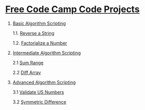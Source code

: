 # <a href="https://www.freecodecamp.com/stefkami">Free Code Camp Code Projects</a>

1. <a href="Basic">Basic Algorithm Scripting</a>

	1.1. <a href="Basic/01_reverse.js">Reverse a String</a>
	
	1.2. <a href="Basic/02_factorial.js">Factorialize a Number</a>
	
2. <a href="Intermediate">Intermediate Algorithm Scripting</a>
	
	2.1 <a target="_blank" href="Intermediate/01_sum_range.js">Sum Range</a>
	
	2.2 <a target="_blank" href="Intermediate/02_diff_array.js">Diff Array</a>

3. <a href="Advanced">Advanced Algorithm Scripting</a>

	3.1 <a href="Advanced/01_validate_us_numbers.js">Validate US Numbers</a>

	3.2 <a href="Advanced/02_symmetric_difference.js">Symmetric Difference</a>
